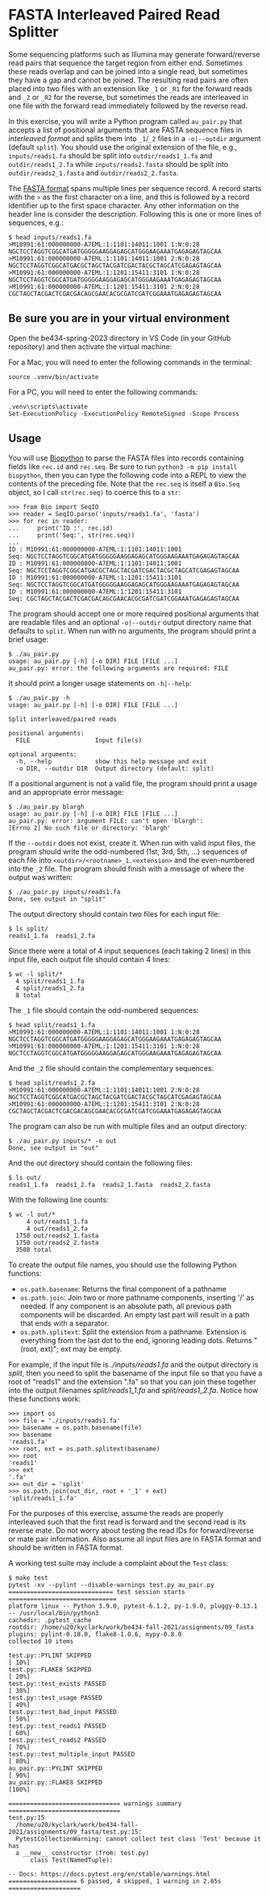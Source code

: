 # FASTA Interleaved Paired Read Splitter

Some sequencing platforms such as Illumina may generate forward/reverse read pairs that sequence the target region from either end. 
Sometimes these reads overlap and can be joined into a single read, but sometimes they have a gap and cannot be joined.
The resulting read pairs are often placed into two files with an extension like `_1` or `_R1` for the forward reads and `_2` or `_R2` for the reverse, but sometimes the reads are interleaved in one file with the forward read immediately followed by the reverse read.

In this exercise, you will write a Python program called `au_pair.py` that accepts a list of positional arguments that are FASTA sequence files in _interleaved format_ and splits them into `_1`/`_2` files in a `-o|--outdir` argument (default `split`).
You should use the original extension of the file, e.g., `inputs/reads1.fa` should be split into `outdir/reads1_1.fa` and `outdir/reads1_2.fa` while `inputs/reads2.fasta` should be split into `outdir/reads2_1.fasta` and `outdir/reads2_2.fasta`.

The [FASTA format](https://en.wikipedia.org/wiki/FASTA_format) spans multiple lines per sequence record.
A record starts with the `>` as the first character on a line, and this is followed by a record identifier up to the first space character.
Any other information on the header line is consider the description.
Following this is one or more lines of sequences, e.g.:

```
$ head inputs/reads1.fa
>M10991:61:000000000-A7EML:1:1101:14011:1001 1:N:0:28
NGCTCCTAGGTCGGCATGATGGGGGAAGGAGAGCATGGGAAGAAATGAGAGAGTAGCAA
>M10991:61:000000000-A7EML:1:1101:14011:1001 2:N:0:28
NGCTCCTAGGTCGGCATGACGCTAGCTACGATCGACTACGCTAGCATCGAGAGTAGCAA
>M10991:61:000000000-A7EML:1:1201:15411:3101 1:N:0:28
NGCTCCTAGGTCGGCATGATGGGGGAAGGAGAGCATGGGAAGAAATGAGAGAGTAGCAA
>M10991:61:000000000-A7EML:1:1201:15411:3101 2:N:0:28
CGCTAGCTACGACTCGACGACAGCGAACACGCGATCGATCGGAAATGAGAGAGTAGCAA
```

## Be sure you are in your virtual environment
Open the be434-spring-2023 directory in VS Code (in your GitHub repository) and then activate the virtual machine:

For a Mac, you will need to enter the following commands in the terminal:
```
source .venv/bin/activate
```

For a PC, you will need to enter the following commands:
```
.venv\scripts\activate
Set-ExecutionPolicy -ExecutionPolicy RemoteSigned -Scope Process
```

## Usage

You will use [Biopython](https://biopython.org/) to parse the FASTA files into records containing fields like `rec.id` and `rec.seq`.
Be sure to run `python3 -m pip install biopython`, then you can type the following code into a REPL to view the contents of the preceding file.
Note that the `rec.seq` is itself a `Bio.Seq` object, so I call `str(rec.seq)` to coerce this to a `str`:

```
>>> from Bio import SeqIO
>>> reader = SeqIO.parse('inputs/reads1.fa', 'fasta')
>>> for rec in reader:
...     print('ID :', rec.id)
...     print('Seq:', str(rec.seq))
...
ID : M10991:61:000000000-A7EML:1:1101:14011:1001
Seq: NGCTCCTAGGTCGGCATGATGGGGGAAGGAGAGCATGGGAAGAAATGAGAGAGTAGCAA
ID : M10991:61:000000000-A7EML:1:1101:14011:1001
Seq: NGCTCCTAGGTCGGCATGACGCTAGCTACGATCGACTACGCTAGCATCGAGAGTAGCAA
ID : M10991:61:000000000-A7EML:1:1201:15411:3101
Seq: NGCTCCTAGGTCGGCATGATGGGGGAAGGAGAGCATGGGAAGAAATGAGAGAGTAGCAA
ID : M10991:61:000000000-A7EML:1:1201:15411:3101
Seq: CGCTAGCTACGACTCGACGACAGCGAACACGCGATCGATCGGAAATGAGAGAGTAGCAA
```

The program should accept one or more required positional arguments that are readable files and an optional `-o|--outdir` output directory name that defaults to `split`.
When run with no arguments, the program should print a brief usage:

```
$ ./au_pair.py
usage: au_pair.py [-h] [-o DIR] FILE [FILE ...]
au_pair.py: error: the following arguments are required: FILE
```

It should print a longer usage statements on `-h|--help`:

```
$ ./au_pair.py -h
usage: au_pair.py [-h] [-o DIR] FILE [FILE ...]

Split interleaved/paired reads

positional arguments:
  FILE                  Input file(s)

optional arguments:
  -h, --help            show this help message and exit
  -o DIR, --outdir DIR  Output directory (default: split)
```

If a positional argument is not a valid file, the program should print a usage and an appropriate error message:

```
$ ./au_pair.py blargh
usage: au_pair.py [-h] [-o DIR] FILE [FILE ...]
au_pair.py: error: argument FILE: can't open 'blargh': 
[Errno 2] No such file or directory: 'blargh'
```

If the `--outdir` does not exist, create it.
When run with valid input files, the program should write the odd-numbered (1st, 3rd, 5th, ...) sequences of each file into `<outdir>/<rootname>_1.<extension>` and the even-numbered into the `_2` file.
The program should finish with a message of where the output was written:

```
$ ./au_pair.py inputs/reads1.fa
Done, see output in "split"
```

The output directory should contain two files for each input file:

```
$ ls split/
reads1_1.fa  reads1_2.fa
```

Since there were a total of 4 input sequences (each taking 2 lines) in this input file, each output file should contain 4 lines:

```
$ wc -l split/*
  4 split/reads1_1.fa
  4 split/reads1_2.fa
  8 total
```

The `_1` file should contain the odd-numbered sequences:

```
$ head split/reads1_1.fa
>M10991:61:000000000-A7EML:1:1101:14011:1001 1:N:0:28
NGCTCCTAGGTCGGCATGATGGGGGAAGGAGAGCATGGGAAGAAATGAGAGAGTAGCAA
>M10991:61:000000000-A7EML:1:1201:15411:3101 1:N:0:28
NGCTCCTAGGTCGGCATGATGGGGGAAGGAGAGCATGGGAAGAAATGAGAGAGTAGCAA
```

And the `_2` file should contain the complementary sequences:

```
$ head split/reads1_2.fa
>M10991:61:000000000-A7EML:1:1101:14011:1001 2:N:0:28
NGCTCCTAGGTCGGCATGACGCTAGCTACGATCGACTACGCTAGCATCGAGAGTAGCAA
>M10991:61:000000000-A7EML:1:1201:15411:3101 2:N:0:28
CGCTAGCTACGACTCGACGACAGCGAACACGCGATCGATCGGAAATGAGAGAGTAGCAA
```

The program can also be run with multiple files and an output directory:

```
$ ./au_pair.py inputs/* -o out
Done, see output in "out"
```

And the _out_ directory should contain the following files:

```
$ ls out/
reads1_1.fa  reads1_2.fa  reads2_1.fasta  reads2_2.fasta
```

With the following line counts:

```
$ wc -l out/*
     4 out/reads1_1.fa
     4 out/reads1_2.fa
  1750 out/reads2_1.fasta
  1750 out/reads2_2.fasta
  3508 total
```

To create the output file names, you should use the following Python functions:

* `os.path.basename`: Returns the final component of a pathname
* `os.path.join`: Join two or more pathname components, inserting '/' as needed.  If any component is an absolute path, all previous path components will be discarded.  An empty last part will result in a path that ends with a separator.
* `os.path.splitext`: Split the extension from a pathname.  Extension is everything from the last dot to the end, ignoring leading dots.  Returns "(root, ext)"; ext may be empty.

For example, if the input file is _./inputs/reads1.fa_ and the output directory is _split_, then you need to split the basename of the input file so that you have a root of "reads1" and the extension ".fa" so that you can join these together into the output filenames _split/reads1_1.fa_ and _split/reads1_2.fa_.
Notice how these functions work:

```
>>> import os
>>> file = './inputs/reads1.fa'
>>> basename = os.path.basename(file)
>>> basename
'reads1.fa'
>>> root, ext = os.path.splitext(basename)
>>> root
'reads1'
>>> ext
'.fa'
>>> out_dir = 'split'
>>> os.path.join(out_dir, root + '_1' + ext)
'split/reads1_1.fa'
```

For the purposes of this exercise, assume the reads are properly interleaved such that the first read is forward and the second read is its reverse mate.
Do not worry about testing the read IDs for forward/reverse or mate pair information.
Also assume all input files are in FASTA format and should be written in FASTA format.

A working test suite may include a complaint about the `Test` class:

```
$ make test
pytest -xv --pylint --disable-warnings test.py au_pair.py
============================= test session starts ==============================
platform linux -- Python 3.9.0, pytest-6.1.2, py-1.9.0, pluggy-0.13.1 -- /usr/local/bin/python3
cachedir: .pytest_cache
rootdir: /home/u20/kyclark/work/be434-fall-2021/assignments/09_fasta
plugins: pylint-0.18.0, flake8-1.0.6, mypy-0.8.0
collected 10 items

test.py::PYLINT SKIPPED                                                  [ 10%]
test.py::FLAKE8 SKIPPED                                                  [ 20%]
test.py::test_exists PASSED                                              [ 30%]
test.py::test_usage PASSED                                               [ 40%]
test.py::test_bad_input PASSED                                           [ 50%]
test.py::test_reads1 PASSED                                              [ 60%]
test.py::test_reads2 PASSED                                              [ 70%]
test.py::test_multiple_input PASSED                                      [ 80%]
au_pair.py::PYLINT SKIPPED                                               [ 90%]
au_pair.py::FLAKE8 SKIPPED                                               [100%]

=============================== warnings summary ===============================
test.py:15
  /home/u20/kyclark/work/be434-fall-2021/assignments/09_fasta/test.py:15: 
  PytestCollectionWarning: cannot collect test class 'Test' because it has 
  a __new__ constructor (from: test.py)
      class Test(NamedTuple):

-- Docs: https://docs.pytest.org/en/stable/warnings.html
=================== 6 passed, 4 skipped, 1 warning in 2.65s ====================
```

